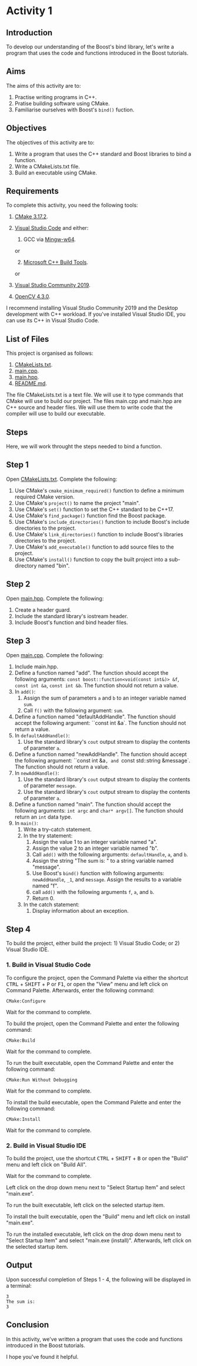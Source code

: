 # Activity 1

## Introduction

To develop our understanding of the Boost's bind library, let's write a program that uses the code and functions introduced in the Boost tutorials.

## Aims

The aims of this activity are to:

1. Practise writing programs in C++.
1. Pratise building software using CMake.
1. Familiarise ourselves with Boost's `bind()` fuction.

## Objectives

The objectives of this activity are to:

1. Write a program that uses the C++ standard and Boost libraries to bind a function.
1. Write a CMakeLists.txt file.
1. Build an executable using CMake.

## Requirements

To complete this activity, you need the following tools:

1. [CMake 3.17.2](https://cmake.org/).
1. [Visual Studio Code](https://code.visualstudio.com/) and either: 
    1) GCC via [Mingw-w64](http://mingw-w64.org/doku.php).
    
    or
    
    2) [Microsoft C++ Build Tools](https://visualstudio.microsoft.com/visual-cpp-build-tools/).

    or

1. [Visual Studio Community 2019](https://visualstudio.microsoft.com/vs/).
1. [OpenCV 4.3.0](https://opencv.org/).

I recommend installing Visual Studio Community 2019 and the Desktop development with C++ workload. If you've installed Visual Studio IDE, you can use its C++ in Visual Studio Code.

## List of Files

This project is organised as follows:

1. [CMakeLists.txt](CMakeLists.txt).
1. [main.cpp](main.cpp).
1. [main.hpp](main.hpp).
1. [README.md](README.md).

The file CMakeLists.txt is a text file. We will use it to type commands that CMake will use to build our project. The files main.cpp and main.hpp are C++ source and header files. We will use them to write code that the compiler will use to build our executable. 

## Steps

Here, we will work throught the steps needed to bind a function. 

## Step 1

Open [CMakeLists.txt](CMakeLists.txt). Complete the following:

1. Use CMake's `cmake_minimum_required()` function to define a minimum required CMake version.
1. Use CMake's `project()` to name the project "main".
1. Use CMake's `set()` function to set the C++ standard to be C++17.
1. Use CMake's `find_package()` function find the Boost package.
1. Use CMake's `include_directories()` function to include Boost's include directories to the project.
1. Use CMake's `link_directories()` function to include Boost's libraries directories to the project.
1. Use CMake's `add_executable()` function to add source files to the project.
1. Use CMake's `install()` function to copy the built project into a sub-directory named "bin".

## Step 2

Open [main.hpp](main.hpp). Complete the following:

1. Create a header guard.
1. Include the standard library's iostream header.
1. Include Boost's function and bind header files.

## Step 3

Open [main.cpp](main.cpp). Complete the following:

1. Include main.hpp.
1. Define a function named "add". The function should accept the following arguments: `const boost::function<void(const int&)> &f`, `const int &a`, `const int &b`. The function should not return a value.
1. In `add()`:
    1. Assign the sum of parameters `a` and `b` to an integer variable named `sum`.
    1. Call `f()` with the following argument: `sum`.
1. Define a function named "defaultAddHandle". The function should accept the following argument: ``const int &a`. The function should not return a value.
1. In `defaultAddHandle()`:
    1. Use the standard library's `cout` output stream to display the contents of parameter `a`. 
1. Define a function named "newAddHandle". The function should accept the following argument: ``const int &a`, and `const std::string &message`. The function should not return a value.
1. In `newAddHandle()`:
    1.  Use the standard library's `cout` output stream to display the contents of parameter `message`. 
    1.  Use the standard library's `cout` output stream to display the contents of parameter `a`. 
1. Define a function named "main". The function should accept the following arguments: `int argc` and `char* argv[]`. The function should return an `int` data type.
1. In `main()`:
    1. Write a try-catch statement.
    1. In the try statement:
        1. Assign the value 1 to an integer variable named "a".
        1. Assign the value 2 to an integer variable named "b".
        1. Call `add()` with the following arguments: `defaultHandle`, `a`, and `b`.
        1. Assign the string "The sum is: " to a string variable named "message".
        1. Use Boost's `bind()` function with following arguments: `newAddHandle`, `_1`, and `message`. Assign the results to a variable named "f".
        1. call `add()` with the following arguments `f`, `a`, and `b`.
        1. Return 0.
    1. In the catch statement:
        1. Display information about an exception.

## Step 4

To build the project, either build the project: 1) Visual Studio Code; or 2) Visual Studio IDE.

### 1. Build in Visual Studio Code

To configure the project, open the Command Palette via either the shortcut <kbd>CTRL</kbd> + <kbd>SHIFT</kbd> + <kbd>P</kbd> or <kbd>F1</kbd>, or open the "View" menu and left click on Command Palette. Afterwards, enter the following command:

    CMake:Configure

Wait for the command to complete.

To build the project, open the Command Palette and enter the following command:

    CMake:Build

Wait for the command to complete.

To run the built executable, open the Command Palette and enter the following command:

    CMake:Run Without Debugging

Wait for the command to complete.

To install the build executable, open the Command Palette and enter the following command:

    CMake:Install

Wait for the command to complete.

### 2. Build in Visual Studio IDE

To build the project, use the shortcut <kbd>CTRL</kbd> + <kbd>SHIFT</kbd> + <kbd>B</kbd> or open the "Build" menu and left click on "Build All".

Wait for the command to complete.

Left click on the drop down menu next to "Select Startup Item" and select "main.exe". 

To run the built executable, left click on the selected startup item.

To install the built executable, open the "Build" menu and left click on install "main.exe".

To run the installed executable, left click on the drop down menu next to "Select Startup Item" and select "main.exe (install)". Afterwards, left click on the selected startup item. 

## Output

Upon successful completion of Steps 1 - 4, the following will be displayed in a terminal:

    3
    The sum is:
    3

## Conclusion

In this activity, we've written a program that uses the code and functions introduced in the Boost tutorials.

I hope you've found it helpful.